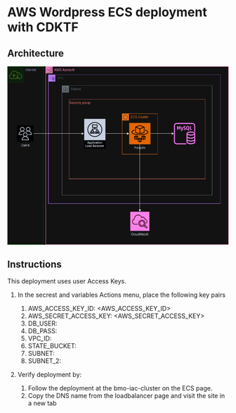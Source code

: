 # AWS Wordpress ECS deployment with CDKTF
## Architecture
![ECS Microservices CDKTF-AWS](images/aws.png)
## Instructions
This deployment uses user Access Keys.
 1. In the secrest and variables Actions menu, place the following key pairs
    1. AWS_ACCESS_KEY_ID: <AWS_ACCESS_KEY_ID>
    2. AWS_SECRET_ACCESS_KEY: <AWS_SECRET_ACCESS_KEY>
    3. DB_USER: <database user name>
    4. DB_PASS: <database password>
    5. VPC_ID: <id of vpc>
    6. STATE_BUCKET: <backend bucket to store state>
    7. SUBNET: <first subnet>
    8. SUBNET_2: <second subnet>

2. Verify deployment by:
    1. Follow the deployment at the bmo-iac-cluster on the ECS page.
    2. Copy the DNS name from the loadbalancer page and visit the site in a new tab
    
